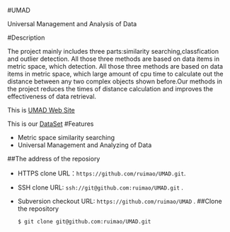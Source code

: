 #UMAD

Universal Management and Analysis of Data

#Description

The project mainly includes three parts:similarity searching,classfication and outlier 
detection. All those three methods are based on data items in metric space, which 
detection. All those three methods are based on data items in metric space, which 
large amount of cpu time to calculate out the distance between any two complex objects 
shown before.Our methods in the project reduces the times of distance calculation and 
improves the effectiveness of data retrieval.

This is [UMAD Web Site](http://umad.5520.pw/umad_Introduce/index.html)

This is our [DataSet](http://sourceforge.net/projects/umad/files/dataset/)
#Features
  * Metric space similarity searching
  * Universal Management and Analyzing of Data
	
##The address of the reposiory

* HTTPS clone URL：`https://github.com/ruimao/UMAD.git`.
* SSH clone URL: `ssh://git@github.com:ruimao/UMAD.git` .
* Subversion checkout URL: `https://github.com/ruimao/UMAD` .
##Clone the repository

      $ git clone git@github.com:ruimao/UMAD.git

